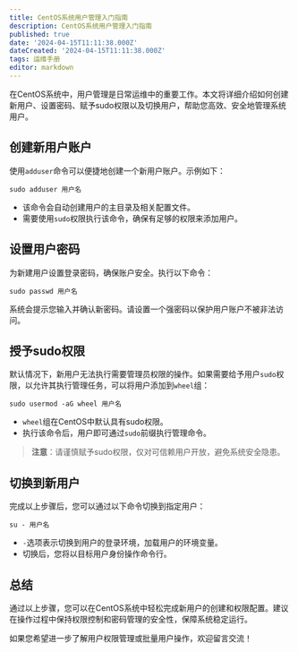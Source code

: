 ```yaml
---
title: CentOS系统用户管理入门指南
description: CentOS系统用户管理入门指南
published: true
date: '2024-04-15T11:11:38.000Z'
dateCreated: '2024-04-15T11:11:38.000Z'
tags: 运维手册
editor: markdown
---
```


在CentOS系统中，用户管理是日常运维中的重要工作。本文将详细介绍如何创建新用户、设置密码、赋予sudo权限以及切换用户，帮助您高效、安全地管理系统用户。

<!-- more -->

## 创建新用户账户

使用`adduser`命令可以便捷地创建一个新用户账户。示例如下：

```shell
sudo adduser 用户名
```

- 该命令会自动创建用户的主目录及相关配置文件。
- 需要使用`sudo`权限执行该命令，确保有足够的权限来添加用户。

## 设置用户密码

为新建用户设置登录密码，确保账户安全。执行以下命令：

```shell
sudo passwd 用户名
```

系统会提示您输入并确认新密码。请设置一个强密码以保护用户账户不被非法访问。

## 授予sudo权限

默认情况下，新用户无法执行需要管理员权限的操作。如果需要给予用户`sudo`权限，以允许其执行管理任务，可以将用户添加到`wheel`组：

```shell
sudo usermod -aG wheel 用户名
```

- `wheel`组在CentOS中默认具有sudo权限。
- 执行该命令后，用户即可通过`sudo`前缀执行管理命令。

> **注意**：请谨慎赋予sudo权限，仅对可信赖用户开放，避免系统安全隐患。

## 切换到新用户

完成以上步骤后，您可以通过以下命令切换到指定用户：

```shell
su - 用户名
```

- `-`选项表示切换到用户的登录环境，加载用户的环境变量。
- 切换后，您将以目标用户身份操作命令行。

## 总结

通过以上步骤，您可以在CentOS系统中轻松完成新用户的创建和权限配置。建议在操作过程中保持权限控制和密码管理的安全性，保障系统稳定运行。

如果您希望进一步了解用户权限管理或批量用户操作，欢迎留言交流！
